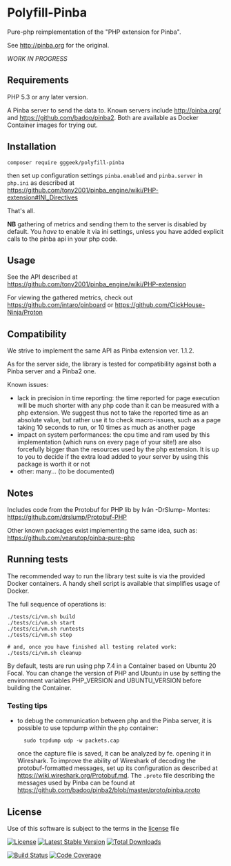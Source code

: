 Polyfill-Pinba
==============

Pure-php reimplementation of the "PHP extension for Pinba".

See http://pinba.org for the original.

*WORK IN PROGRESS*

## Requirements

PHP 5.3 or any later version.

A Pinba server to send the data to. Known servers include http://pinba.org/ and https://github.com/badoo/pinba2. Both
are available as Docker Container images for trying out.

## Installation

    composer require gggeek/polyfill-pinba

then set up configuration settings `pinba.enabled` and `pinba.server` in `php.ini` as described at
https://github.com/tony2001/pinba_engine/wiki/PHP-extension#INI_Directives

That's all.

**NB** gathering of metrics and sending them to the server is disabled by default. You _have_ to enable it via ini settings,
unless you have added explicit calls to the pinba api in your php code.

## Usage

See the API described at https://github.com/tony2001/pinba_engine/wiki/PHP-extension

For viewing the gathered metrics, check out https://github.com/intaro/pinboard or https://github.com/ClickHouse-Ninja/Proton

## Compatibility

We strive to implement the same API as Pinba extension ver. 1.1.2.

As for the server side, the library is tested for compatibility against both a Pinba server and a Pinba2 one.

Known issues:
- lack in precision in time reporting: the time reported for page execution will be much shorter with any php code than
  it can be measured with a php extension. We suggest thus not to take the reported time as an absolute value, but rather
  use it to check macro-issues, such as a page taking 10 seconds to run, or 10 times as much as another page
- impact on system performances: the cpu time and ram used by this implementation (which runs on every page of your site!)
  are also forcefully bigger than the resources used by the php extension. It is up to you to decide if the extra load
  added to your server by using this package is worth it or not
- other: many... (to be documented)

## Notes

Includes code from the Protobuf for PHP lib by Iván -DrSlump- Montes: https://github.com/drslump/Protobuf-PHP

Other known packages exist implementing the same idea, such as: https://github.com/vearutop/pinba-pure-php

## Running tests

The recommended way to run the library test suite is via the provided Docker containers.
A handy shell script is available that simplifies usage of Docker.

The full sequence of operations is:

    ./tests/ci/vm.sh build
    ./tests/ci/vm.sh start
    ./tests/ci/vm.sh runtests
    ./tests/ci/vm.sh stop

    # and, once you have finished all testing related work:
    ./tests/ci/vm.sh cleanup

By default, tests are run using php 7.4 in a Container based on Ubuntu 20 Focal.
You can change the version of PHP and Ubuntu in use by setting the environment variables PHP_VERSION and UBUNTU_VERSION
before building the Container.

### Testing tips

* to debug the communication between php and the Pinba server, it is possible to use tcpdump within the `php` container:

        sudo tcpdump udp -w packets.cap

  once the capture file is saved, it can be analyzed by fe. opening it in Wireshark. To improve the ability of
  Wireshark of decoding the protobuf-formatted messages, set up its configuration as described at https://wiki.wireshark.org/Protobuf.md.
  The `.proto` file describing the messages used by Pinba can be found at https://github.com/badoo/pinba2/blob/master/proto/pinba.proto

## License

Use of this software is subject to the terms in the [license](LICENSE) file

[![License](https://poser.pugx.org/gggeek/polyfill-pinba/license)](https://packagist.org/packages/gggeek/polyfill-pinba)
[![Latest Stable Version](https://poser.pugx.org/gggeek/polyfill-pinba/v/stable)](https://packagist.org/packages/gggeek/polyfill-pinba)
[![Total Downloads](https://poser.pugx.org/gggeek/polyfill-pinba/downloads)](https://packagist.org/packages/gggeek/polyfill-pinba)

[![Build Status](https://github.com/gggeek/pinba_php/actions/workflows/ci.yml/badge.svg)](https://github.com/gggeek/pinba_php/actions/workflows/ci.yml)
[![Code Coverage](https://codecov.io/gh/gggeek/pinba_php/branch/master/graph/badge.svg)](https://app.codecov.io/gh/gggeek/pinba_php)
